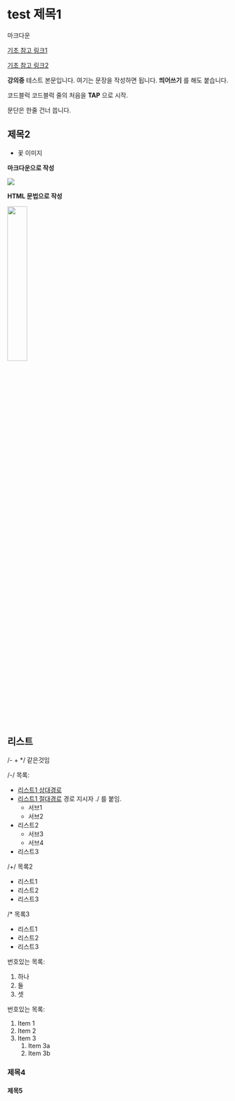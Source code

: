# **test** 제목1

마크다운

[기초 참고 링크1](http://developer.gaeasoft.co.kr/development-guide/markdown/markdown-introduce/)

[기초 참고 링크2](https://guides.github.com/features/mastering-markdown/)

**강의중** 테스트 본문입니다. 여기는 문장을 작성하면 됩니다.
__띄어쓰기__ 를 해도 붙습니다.

  코드블럭  코드블럭 줄의 처음을 **TAP** 으로 시작.

문단은 한줄 건너 씁니다.

## 제목2

- 꽃 이미지

**마크다운으로 작성** 

![](https://t1.daumcdn.net/cfile/blog/993CFE4E5D64978514)


**HTML 문법으로 작성**

<img src="https://t1.daumcdn.net/cfile/blog/993CFE4E5D64978514"
width="30%">



## 리스트
/- + */ 같은것임

/-/ 목록:
  - [리스트1 상대경로](Secondfile.md)
  - [리스트1 절대경로](./Secondfile.md) 경로 지시자 ./ 를 붙임.
      - 서브1
      - 서브2
  - 리스트2
      - 서브3
      - 서브4
  - 리스트3

/+/ 목록2
  + 리스트1
  + 리스트2
  + 리스트3

/*  목록3
  * 리스트1
  * 리스트2
  * 리스트3

 번호있는 목록:
  1. 하나
  2. 둘
  3. 셋


  번호있는 목록:
1. Item 1
1. Item 2
1. Item 3
   1. Item 3a
   1. Item 3b





### 제목4







#### 제목5









